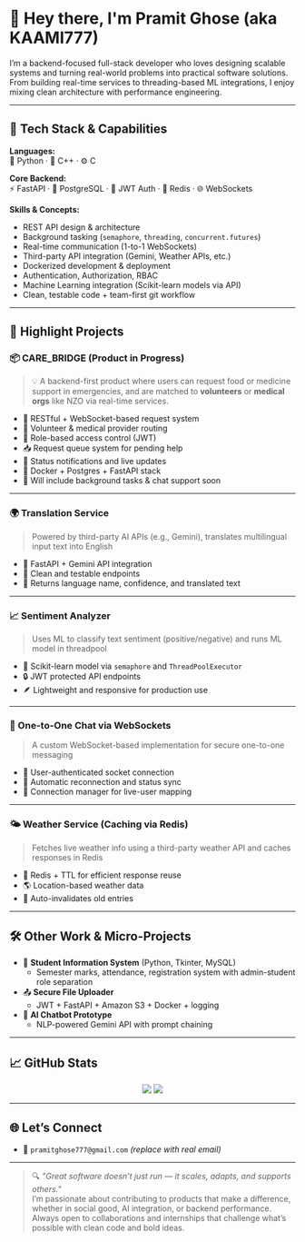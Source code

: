 # 👋 Hey there, I'm Pramit Ghose (aka KAAMI777)

I’m a backend-focused full-stack developer who loves designing scalable systems and turning real-world problems into practical software solutions. From building real-time services to threading-based ML integrations, I enjoy mixing clean architecture with performance engineering.

---

## 🚀 Tech Stack & Capabilities

**Languages:**  
🐍 Python · 💠 C++ · ⚙️ C

**Core Backend:**  
⚡ FastAPI · 🐘 PostgreSQL · 🔐 JWT Auth · 🧠 Redis · 🌐 WebSockets

**Skills & Concepts:**  
- REST API design & architecture  
- Background tasking (`semaphore`, `threading`, `concurrent.futures`)  
- Real-time communication (1-to-1 WebSockets)  
- Third-party API integration (Gemini, Weather APIs, etc.)  
- Dockerized development & deployment  
- Authentication, Authorization, RBAC  
- Machine Learning integration (Scikit-learn models via API)  
- Clean, testable code + team-first git workflow

---

## 🧠 Highlight Projects

### 📦 CARE_BRIDGE (Product in Progress)
> 💡 A backend-first product where users can request food or medicine support in emergencies, and are matched to **volunteers** or **medical orgs** like NZO via real-time services.

- 🔁 RESTful + WebSocket-based request system
- 🧩 Volunteer & medical provider routing
- 🧠 Role-based access control (JWT)
- 📥 Request queue system for pending help
- 💬 Status notifications and live updates
- 🐳 Docker + Postgres + FastAPI stack
- 🧵 Will include background tasks & chat support soon

---

### 🌍 Translation Service
> Powered by third-party AI APIs (e.g., Gemini), translates multilingual input text into English

- 🔗 FastAPI + Gemini API integration  
- 🧪 Clean and testable endpoints  
- 💬 Returns language name, confidence, and translated text

---

### 📈 Sentiment Analyzer
> Uses ML to classify text sentiment (positive/negative) and runs ML model in threadpool

- 🧠 Scikit-learn model via `semaphore` and `ThreadPoolExecutor`  
- 🔒 JWT protected API endpoints  
- 🪶 Lightweight and responsive for production use

---

### 📡 One-to-One Chat via WebSockets
> A custom WebSocket-based implementation for secure one-to-one messaging

- 🔐 User-authenticated socket connection  
- 🔁 Automatic reconnection and status sync  
- 🔧 Connection manager for live-user mapping

---

### 🌤️ Weather Service (Caching via Redis)
> Fetches live weather info using a third-party weather API and caches responses in Redis

- 🧠 Redis + TTL for efficient response reuse  
- 🌎 Location-based weather data  
- 🧹 Auto-invalidates old entries

---

## 🛠️ Other Work & Micro-Projects

- 🧮 **Student Information System** (Python, Tkinter, MySQL)
  - Semester marks, attendance, registration system with admin-student role separation
- 📤 **Secure File Uploader**
  - JWT + FastAPI + Amazon S3 + Docker + logging
- 💬 **AI Chatbot Prototype**
  - NLP-powered Gemini API with prompt chaining

---

## 📈 GitHub Stats

<p align="center">
  <img src="https://github-readme-stats.vercel.app/api?username=KAAMI777&show_icons=true&theme=tokyonight" />
  <img src="https://github-readme-streak-stats.herokuapp.com/?user=KAAMI777&theme=tokyonight" />
</p>

---

## 🌐 Let’s Connect

- 📧 `pramitghose777@gmail.com` *(replace with real email)*


---

> 🔍 *"Great software doesn’t just run — it scales, adapts, and supports others."*  
> I’m passionate about contributing to products that make a difference, whether in social good, AI integration, or backend performance. Always open to collaborations and internships that challenge what’s possible with clean code and bold ideas.

